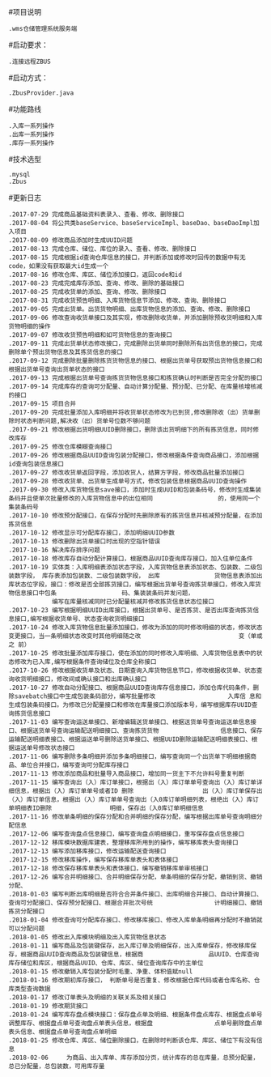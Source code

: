 ﻿#项目说明

	.wms仓储管理系统服务端

#启动要求：

	.连接远程ZBUS

#启动方式：

	.ZbusProvider.java

#功能路线

	.入库一系列操作
	.出库一系列操作
	.库存一系列操作

#技术选型

	.mysql
	.Zbus


#更新日志

	.2017-07-29	完成商品基础资料表录入、查看、修改、删除接口
	.2017-08-04	将公共类baseService、baseServiceImpl、baseDao、baseDaoImpl加入项目
	.2017-08-09	修改商品添加时生成UUID问题
	.2017-08-13	完成仓库、储位、库位的录入、查看、修改、删除接口
	.2017-08-15	完成根据id查询仓库信息的接口，并判断添加或修改时回传的数据中有无code，如果没有获取最大id生成一个
	.2017-08-16	修改仓库、库区、储位添加接口，返回code和id
	.2017-08-23	完成完成库存添加、查询、修改、删除的基础接口
	.2017-08-25	完成收货单的添加、查询、修改、删除接口
	.2017-08-31	完成收货预告明细、入库货物信息节添加、修改、查询、删除接口
	.2017-09-05	完成出货单。出货货物明细、出库货物信息的添加、查询、修改、删除接口
	.2017-09-06	修改查询收货单接口及其实现，修改删除收货单，并添加删除预收货明细和入库货物明细的操作
	.2017-09-07	修改收货预告明细和如可货物信息的查询接口
	.2017-09-11	完成出货单状态修改接口，完成删除出货单同时删除所有出货信息的接口，完成删除单个预出货物信息及其拣货信息的接口
	.2017-09-12	完成删除批量删除拣货货物信息的接口、根据出货单号获取预出货物信息接口和根据出货单号查询出货单状态的接口
	.2017-09-13	完成根据出货单号查询拣货货物信息接口和拣货确认时判断是否完全分配的接口
	.2017-09-14	完成库存的查询可分配量、自动计算分配量、预分配、已分配、在库量核增核减的接口
	.2017-09-15	项目合并
	.2017-09-20	完成批量添加入库明细并将收货单状态修改为已到货,修改删除收（出）货单删除时状态判断问题,解决收（出）货单号位数不够问题
	.2017-09-21	修改根据出货明细UUID删除接口，删除该出货明细下的所有拣货信息，同时修改库存
	.2017-09-25	修改仓库模糊查询接口
	.2017-09-26	修改根据商品UUID查询包装分配接口，修改根据条件查询商品接口，添加根据id查询包装信息接口
	.2017-09-27	修改收货单返回字段，添加收货人，结算方字段，修改商品批量添加接口
	.2017-09-28	修改收货单、出货单生成单号方式，修改包装信息根据商品UUID查询操作
	.2017-09-30	修改入库货物信息save接口，添加时生成UUID和包装条码号，修改时生成集装条码并且使单次批量修改的入库货物信息中的出位相同    				的，使用同一个集装条码号
	.2017-10-10	修改预分配接口，在保存分配时先删除原有的拣货信息并核减预分配量，在添加拣货信息	
	.2017-10-12	修改显示可分配库存接口，添加明细UUID参数	
	.2017-10-13	修改删除出货单接口时出现的空指针错误	
	.2017-10-16	解决库存排序问题
	.2017-10-18	修改库存自动分配计算接口，根据商品UUID查询库存接口，加入住单位条件
	.2017-10-19	实体类：入库明细表添加状态字段，入库货物信息表添加状态、包装数、二级包装数字段， 库存表添加包装数、二级包装数字段， 出库  				货物信息表添加出库状态位字段，接口：修改是否全部拣货接口，编写根据出货单号查询拣货单接口，修改入库货物信息接口中包条    				码、集装装条码并发问题，
				编写在库量核减同时已分配量核减并修改拣货信息状态位接口
	.2017-10-23	编写根据明细UUID出库接口，根据出货单号、是否拣货、是否出库查询拣货信息接口,编写根据收货单号、状态查询收货明细接口
	.2017-10-24	修改入库货物信息批量添加接口，修改为添加的同时修改明细的状态，修改状态变更接口，当一条明细状态改变时其他明细随之改             				变（单或之 前）
	.2017-10-25	修改批量添加库存接口，使在添加的同时修改入库明细、入库货物信息表中的状态修改为已入库,编写根据条件查询储位及仓库全称接口
	.2017-10-26	修改根据收货单及状态、日期查询入库货物信息节口，修改根据收货单、状态查询收货明细接口，修改间或确认接口和出库确认接口
	.2017-10-27	修改自动分配接口、根据商品UUID查询库存信息接口，添加仓库代码条件，删除savebatch接口中生成包装条码部分，编写批量修改     				入库信 息和生成包装条码接口。为修改已分配量接口和修改在库量接口添加版本号，编写根据库存UUID查询拣货信息接口
	.2017-11-03	编写查询运送单接口、新增编辑送货单接口、根据送货单号查询运送单信息接口、根据送货单号查询运输配送明细接口、查询拣货货物   				信息接口、保存运输配送明细表接口、根据运送单号删除送货单接口、根据UUID删除运输配送明细表接口、根据运送单号修改状态接口
	.2017-11-06	编写删除多条明细并添加多条明细接口，编写查询同一个出货单下明细根据商品、单位合并接口，编写查询可分配库存接口
	.2017-11-13	修改添加商品和批量导入商品接口，增加同一货主下不允许料号重复判断
	.2017-11-15	编写查询出（入）库订单接口，根据出（入）库订单单号查询出（入）库订单详细信息，根据出（入）库订单单号或者ID 删除    				出（入）库订单保存出（入）库订单信息，根据出（入）库订单单号查询出（入0库订单明细列表，根绝出（入）库订单明细表ID删除   				明细，保存出（入0库订单明细信息
	.2017-11-16	修改单条明细的保存分配和合并明细的保存分配，编写根据出库单号查询明细分配信息
	.2017-12-06	编写查询盘点信息接口，编写查询盘点明细接口，重写保存盘点信息接口
	.2017-12-12	移库模块数据库建表，整理移库所用到的操作，编写移库表头查询接口
	.2017-12-13	编写添加移库接口，修改运输配送查询接口
	.2017-12-15	修改移库操作，编写保存移库单表头和表体接口
	.2017-12-18	修改保存移库单表头和表体接口，编写撤销移库单审核接口
	.2017-12-26	编写合并明细接口、合并明细保存分配，单条明细的保存分配，撤销到货、撤销分配、
	.2018-01-03	编写判断出库明细是否符合合并条件接口、出库明细合并接口、自动计算接口、查询可分配接口、保存预分配接口、根据合并批次号统  				计明细接口、撤销拣货分配接口
	.2018-01-04	修改查询可分配库存接口、修改移库接口、修改入库单条明细再分配时不撤销就可以分配问题
	.2018-01-05	修改出入库模块明细及出入库货物信息状态
	.2018-01-11	编写商品及包装键保存，出入库订单及明细保存，出入库单保存，修改移库保存，根据商品UUID查询商品及包装键信息，根据商  				品UUID、仓库查询库存储位和库区，根据商品UUID、仓库、库区、储位查询库存中的主单位
	.2018-01-15	修改撤销入库包装分配时毛重、净重、体积值赋null
	.2018-01-16	修改期初库存接口， 判断单号是否重复、修改根据仓库代码或者仓库名称、仓库类型查询数据 
	.2018-01-17	修改订单表头及明细的关联关系及相关接口
	.2018-01-19	修改期货接口
	.2018-01-24	编写库存盘点模块接口：保存盘点单及明细、根据条件盘点库存、根据盘点单号调整库存、根据盘点单号查询盘点单表头信息，根据盘   				点单号删除盘点单表头信息、根据盘点单号查询盘点单明细
	.2018-01-25	修改仓库、库区、储位删除接口，在删除时判断该仓库、库区、储位下有没有信息
	.2018-02-06 	为商品、出入库单、库存添加分页，统计库存的总在库量，总预分配量，总已分配量，总包装数，可用库存量		



